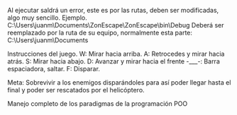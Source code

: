 Al ejecutar saldrá un error, este es por las rutas, deben ser modificadas, algo muy sencillo.
Ejemplo.
C:\Users\juanm\Documents\ZonEscape\ZonEscape\bin\Debug
Deberá ser reemplazado por la ruta de su equipo, normalmente esta parte:
C:\Users\juanm\Documents

Instrucciones del juego.
W: Mirar hacia arriba.
A: Retrocedes y mirar hacia atrás.
S: Mirar hacia abajo.
D: Avanzar y mirar hacia el frente
-___-: Barra espaciadora, saltar.
F: Disparar.

Meta: Sobrevivir a los enemigos disparándoles para así poder llegar hasta el final y poder ser rescatados por el helicóptero.

Manejo completo de los paradigmas de la programación POO
